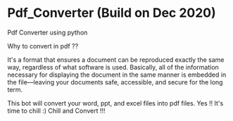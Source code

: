 # Pdf_Converter (Build on Dec 2020)

Pdf Converter using python


Why to convert in pdf ??

  It's a format that ensures a document can be reproduced exactly the same way, 
  regardless of what software is used. 
  Basically, all of the information necessary for displaying the document in 
  the same manner is embedded in the file—leaving your documents safe, accessible, and secure for the long term.

This bot will convert your word, ppt, and excel files into pdf files. 
Yes !! It's time to chill :)
Chill and Convert !!!
